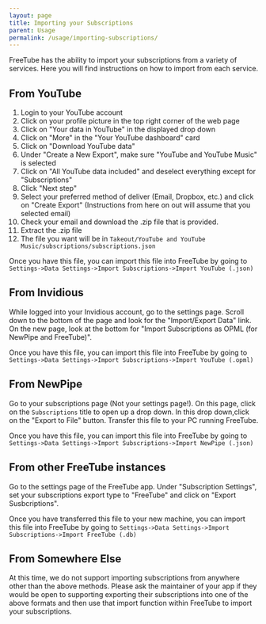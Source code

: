 ```yaml
---
layout: page
title: Importing your Subscriptions
parent: Usage
permalink: /usage/importing-subscriptions/
---
```


FreeTube has the ability to import your subscriptions from a variety of services.  Here you will find instructions on how to import from each service.

## From YouTube

1. Login to your YouTube account
2. Click on your profile picture in the top right corner of the web page
3. Click on "Your data in YouTube" in the displayed drop down
4. Click on "More" in the "Your YouTube dashboard" card
5. Click on "Download YouTube data"
6. Under "Create a New Export", make sure "YouTube and YouTube Music" is selected
7. Click on "All YouTube data included" and deselect everything except for "Subscriptions"
8. Click "Next step"
9. Select your preferred method of deliver (Email, Dropbox, etc.) and click on "Create Export" (Instructions from here on out will assume that you selected email)
10. Check your email and download the .zip file that is provided.
11. Extract the .zip file
12. The file you want will be in `Takeout/YouTube and YouTube Music/subscriptions/subscriptions.json`

Once you have this file, you can import this file into FreeTube by going to `Settings->Data Settings->Import Subscriptions->Import YouTube (.json)`

## From Invidious

While logged into your Invidious account, go to the settings page.  Scroll down to the bottom of the page and look for the "Import/Export Data" link.  On the new page, look at the bottom for "Import Subscriptions as OPML (for NewPipe and FreeTube)".

Once you have this file, you can import this file into FreeTube by going to `Settings->Data Settings->Import Subscriptions->Import YouTube (.opml)`

## From NewPipe

Go to your subscriptions page (Not your settings page!).  On this page, click on the `Subscriptions` title to open up a drop down.  In this drop down,click on the "Export to File" button.  Transfer this file to your PC running FreeTube.

Once you have this file, you can import this file into FreeTube by going to `Settings->Data Settings->Import Subscriptions->Import NewPipe (.json)`

## From other FreeTube instances

Go to the settings page of the FreeTube app. Under "Subscription Settings", set your subscriptions export type to "FreeTube" and click on "Export Susbcriptions".

Once you have transferred this file to your new machine, you can import this file into FreeTube by going to `Settings->Data Settings->Import Subscriptions->Import FreeTube (.db)`

## From Somewhere Else

At this time, we do not support importing subscriptions from anywhere other than the above methods. Please ask the maintainer of your app if they would be open to supporting exporting their subscriptions into one of the above formats and then use that import function within FreeTube to import your subscriptions.
